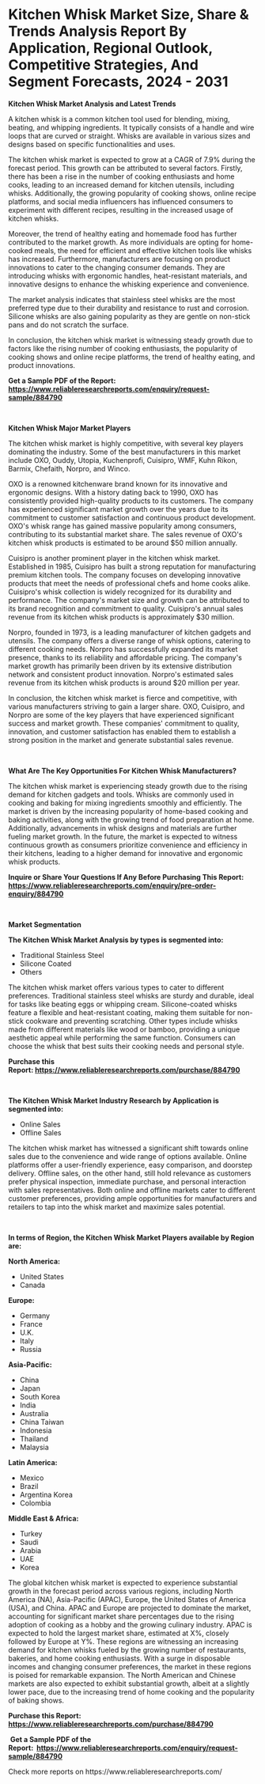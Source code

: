 <p><h1>Kitchen Whisk Market Size, Share & Trends Analysis Report By Application, Regional Outlook, Competitive Strategies, And Segment Forecasts, 2024 - 2031</h1></p><p><strong>Kitchen Whisk Market Analysis and Latest Trends</strong></p>
<p><p>A kitchen whisk is a common kitchen tool used for blending, mixing, beating, and whipping ingredients. It typically consists of a handle and wire loops that are curved or straight. Whisks are available in various sizes and designs based on specific functionalities and uses.</p><p>The kitchen whisk market is expected to grow at a CAGR of 7.9% during the forecast period. This growth can be attributed to several factors. Firstly, there has been a rise in the number of cooking enthusiasts and home cooks, leading to an increased demand for kitchen utensils, including whisks. Additionally, the growing popularity of cooking shows, online recipe platforms, and social media influencers has influenced consumers to experiment with different recipes, resulting in the increased usage of kitchen whisks.</p><p>Moreover, the trend of healthy eating and homemade food has further contributed to the market growth. As more individuals are opting for home-cooked meals, the need for efficient and effective kitchen tools like whisks has increased. Furthermore, manufacturers are focusing on product innovations to cater to the changing consumer demands. They are introducing whisks with ergonomic handles, heat-resistant materials, and innovative designs to enhance the whisking experience and convenience.</p><p>The market analysis indicates that stainless steel whisks are the most preferred type due to their durability and resistance to rust and corrosion. Silicone whisks are also gaining popularity as they are gentle on non-stick pans and do not scratch the surface.</p><p>In conclusion, the kitchen whisk market is witnessing steady growth due to factors like the rising number of cooking enthusiasts, the popularity of cooking shows and online recipe platforms, the trend of healthy eating, and product innovations.</p></p>
<p><strong>Get a Sample PDF of the Report:&nbsp; <a href="https://www.reliableresearchreports.com/enquiry/request-sample/884790">https://www.reliableresearchreports.com/enquiry/request-sample/884790</a></strong></p>
<p>&nbsp;</p>
<p><strong>Kitchen Whisk Major Market Players</strong></p>
<p><p>The kitchen whisk market is highly competitive, with several key players dominating the industry. Some of the best manufacturers in this market include OXO, Ouddy, Utopia, Kuchenprofi, Cuisipro, WMF, Kuhn Rikon, Barmix, Chefaith, Norpro, and Winco.</p><p>OXO is a renowned kitchenware brand known for its innovative and ergonomic designs. With a history dating back to 1990, OXO has consistently provided high-quality products to its customers. The company has experienced significant market growth over the years due to its commitment to customer satisfaction and continuous product development. OXO's whisk range has gained massive popularity among consumers, contributing to its substantial market share. The sales revenue of OXO's kitchen whisk products is estimated to be around $50 million annually.</p><p>Cuisipro is another prominent player in the kitchen whisk market. Established in 1985, Cuisipro has built a strong reputation for manufacturing premium kitchen tools. The company focuses on developing innovative products that meet the needs of professional chefs and home cooks alike. Cuisipro's whisk collection is widely recognized for its durability and performance. The company's market size and growth can be attributed to its brand recognition and commitment to quality. Cuisipro's annual sales revenue from its kitchen whisk products is approximately $30 million.</p><p>Norpro, founded in 1973, is a leading manufacturer of kitchen gadgets and utensils. The company offers a diverse range of whisk options, catering to different cooking needs. Norpro has successfully expanded its market presence, thanks to its reliability and affordable pricing. The company's market growth has primarily been driven by its extensive distribution network and consistent product innovation. Norpro's estimated sales revenue from its kitchen whisk products is around $20 million per year.</p><p>In conclusion, the kitchen whisk market is fierce and competitive, with various manufacturers striving to gain a larger share. OXO, Cuisipro, and Norpro are some of the key players that have experienced significant success and market growth. These companies' commitment to quality, innovation, and customer satisfaction has enabled them to establish a strong position in the market and generate substantial sales revenue.</p></p>
<p>&nbsp;</p>
<p><strong>What Are The Key Opportunities For Kitchen Whisk Manufacturers?</strong></p>
<p><p>The kitchen whisk market is experiencing steady growth due to the rising demand for kitchen gadgets and tools. Whisks are commonly used in cooking and baking for mixing ingredients smoothly and efficiently. The market is driven by the increasing popularity of home-based cooking and baking activities, along with the growing trend of food preparation at home. Additionally, advancements in whisk designs and materials are further fueling market growth. In the future, the market is expected to witness continuous growth as consumers prioritize convenience and efficiency in their kitchens, leading to a higher demand for innovative and ergonomic whisk products.</p></p>
<p><strong>Inquire or Share Your Questions If Any Before Purchasing This Report: <a href="https://www.reliableresearchreports.com/enquiry/pre-order-enquiry/884790">https://www.reliableresearchreports.com/enquiry/pre-order-enquiry/884790</a></strong></p>
<p>&nbsp;</p>
<p><strong>Market Segmentation</strong></p>
<p><strong>The Kitchen Whisk Market Analysis by types is segmented into:</strong></p>
<p><ul><li>Traditional Stainless Steel</li><li>Silicone Coated</li><li>Others</li></ul></p>
<p><p>The kitchen whisk market offers various types to cater to different preferences. Traditional stainless steel whisks are sturdy and durable, ideal for tasks like beating eggs or whipping cream. Silicone-coated whisks feature a flexible and heat-resistant coating, making them suitable for non-stick cookware and preventing scratching. Other types include whisks made from different materials like wood or bamboo, providing a unique aesthetic appeal while performing the same function. Consumers can choose the whisk that best suits their cooking needs and personal style.</p></p>
<p><strong>Purchase this Report:&nbsp;<a href="https://www.reliableresearchreports.com/purchase/884790">https://www.reliableresearchreports.com/purchase/884790</a></strong></p>
<p>&nbsp;</p>
<p><strong>The Kitchen Whisk Market Industry Research by Application is segmented into:</strong></p>
<p><ul><li>Online Sales</li><li>Offline Sales</li></ul></p>
<p><p>The kitchen whisk market has witnessed a significant shift towards online sales due to the convenience and wide range of options available. Online platforms offer a user-friendly experience, easy comparison, and doorstep delivery. Offline sales, on the other hand, still hold relevance as customers prefer physical inspection, immediate purchase, and personal interaction with sales representatives. Both online and offline markets cater to different customer preferences, providing ample opportunities for manufacturers and retailers to tap into the whisk market and maximize sales potential.</p></p>
<p>&nbsp;</p>
<p><strong>In terms of Region, the Kitchen Whisk Market Players available by Region are:</strong></p>
<p>
    <p> <strong> North America: </strong>
        <ul>
            <li>United States</li>
            <li>Canada</li>
        </ul>
        </p> 
    <p> <strong> Europe: </strong>
        <ul>
            <li>Germany</li>
            <li>France</li>
            <li>U.K.</li>
            <li>Italy</li>
            <li>Russia</li>
        </ul>
        </p> 
    <p> <strong> Asia-Pacific: </strong>
        <ul>
            <li>China</li>
            <li>Japan</li>
            <li>South Korea</li>
            <li>India</li>
            <li>Australia</li>
            <li>China Taiwan</li>
            <li>Indonesia</li>
            <li>Thailand</li>
            <li>Malaysia</li>
        </ul>
        </p> 
    <p> <strong> Latin America: </strong>
        <ul>
            <li>Mexico</li>
            <li>Brazil</li>
            <li>Argentina Korea</li>
            <li>Colombia</li>
        </ul>
        </p> 
    <p> <strong> Middle East & Africa: </strong>
        <ul>
            <li>Turkey</li>
            <li>Saudi</li>
            <li>Arabia</li>
            <li>UAE</li>
            <li>Korea</li>
        </ul>
    </p>
    </p>
<p><p>The global kitchen whisk market is expected to experience substantial growth in the forecast period across various regions, including North America (NA), Asia-Pacific (APAC), Europe, the United States of America (USA), and China. APAC and Europe are projected to dominate the market, accounting for significant market share percentages due to the rising adoption of cooking as a hobby and the growing culinary industry. APAC is expected to hold the largest market share, estimated at X%, closely followed by Europe at Y%. These regions are witnessing an increasing demand for kitchen whisks fueled by the growing number of restaurants, bakeries, and home cooking enthusiasts. With a surge in disposable incomes and changing consumer preferences, the market in these regions is poised for remarkable expansion. The North American and Chinese markets are also expected to exhibit substantial growth, albeit at a slightly lower pace, due to the increasing trend of home cooking and the popularity of baking shows.</p></p>
<p><strong>Purchase this Report: <a href="https://www.reliableresearchreports.com/purchase/884790">https://www.reliableresearchreports.com/purchase/884790</a></strong></p>
<p>&nbsp;<strong>Get a Sample PDF of the Report:&nbsp;&nbsp;<a href="https://www.reliableresearchreports.com/enquiry/request-sample/884790">https://www.reliableresearchreports.com/enquiry/request-sample/884790</a></strong></p>
<p><strong></strong></p>
<p>Check more reports on https://www.reliableresearchreports.com/</p>